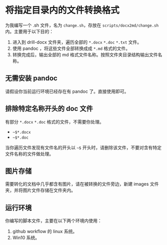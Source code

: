 # 将指定目录内的文件转换格式

为我编写一个 .sh 文件，名为 `change.sh`，存放在 `scripts/docx2md/change.sh` 内。主要用于以下目的：

1. 进入到 drill-docx 文件夹，遍历全部的 `*.docx` `*.doc` `*.txt` 文件。
2. 使用 pandoc ，将这些文件全部转换成成 `*.md` 格式的文件。
3. 转换完成后，输出全部的 md 格式文件名称。按照文件夹目录结构输出文件名称。

## 无需安装 pandoc

请假设你当前运行环境已经存在有 pandoc 了。直接使用即可。

## 排除特定名称开头的 doc 文件

有部分 `*.docx` `*.doc` 格式的文件，不需要你处理。

- `~$*.docx`
- `~$*.doc`

当你遍历文件发现有文件名的开头以 `~$` 开头时，请删除该文件，不要对含有特定文件名称的文件做处理。

## 图片存储

需要转化的文档中几乎都含有图片，请在被转换的文件旁边，新建 images 文件夹，并将图片文件存储在文件夹内。

## 运行环境

你编写的脚本文件，主要在以下两个环境内使用：

1. github workflow 的 linux 系统。
2. Win10 系统。
